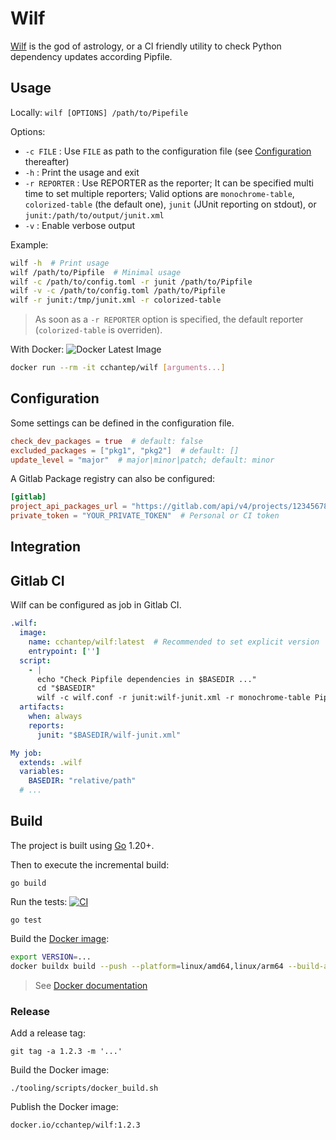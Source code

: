 # Wilf

[Wilf](https://discworld.fandom.com/wiki/Gods#Wilf) is the god of astrology, or a CI friendly utility to check Python dependency updates according Pipfile.

## Usage

Locally: `wilf [OPTIONS] /path/to/Pipefile`

Options:

- `-c FILE` : Use `FILE` as path to the configuration file (see [Configuration](#configuration) thereafter)
- `-h` : Print the usage and exit
- `-r REPORTER` : Use REPORTER as the reporter; It can be specified multi time to set multiple reporters; Valid options are `monochrome-table`, `colorized-table` (the default one), `junit` (JUnit reporting on stdout), or `junit:/path/to/output/junit.xml`
- `-v` : Enable verbose output

Example:

```bash
wilf -h  # Print usage
wilf /path/to/Pipfile  # Minimal usage
wilf -c /path/to/config.toml -r junit /path/to/Pipfile
wilf -v -c /path/to/config.toml /path/to/Pipfile
wilf -r junit:/tmp/junit.xml -r colorized-table
```

> As soon as a `-r REPORTER` option is specified, the default reporter (`colorized-table` is overriden).

With Docker: ![Docker Latest Image](https://img.shields.io/docker/v/cchantep/wilf)

```bash
docker run --rm -it cchantep/wilf [arguments...]
```

## Configuration

Some settings can be defined in the configuration file.

```toml
check_dev_packages = true  # default: false
excluded_packages = ["pkg1", "pkg2"]  # default: []
update_level = "major"  # major|minor|patch; default: minor
```

A Gitlab Package registry can also be configured:

```toml
[gitlab]
project_api_packages_url = "https://gitlab.com/api/v4/projects/12345678/packages"
private_token = "YOUR_PRIVATE_TOKEN"  # Personal or CI token
```

## Integration

## Gitlab CI

Wilf can be configured as job in Gitlab CI.

```yaml
.wilf:
  image:
    name: cchantep/wilf:latest  # Recommended to set explicit version
    entrypoint: ['']
  script:
    - |
      echo "Check Pipfile dependencies in $BASEDIR ..."
      cd "$BASEDIR"
      wilf -c wilf.conf -r junit:wilf-junit.xml -r monochrome-table Pipfile
  artifacts:
    when: always
    reports:
      junit: "$BASEDIR/wilf-junit.xml"

My job:
  extends: .wilf
  variables:
    BASEDIR: "relative/path"
  # ...
```

## Build

The project is built using [Go](https://golang.org/) 1.20+.

Then to execute the incremental build:

    go build

Run the tests: [![CI](https://github.com/cchantep/wilf/actions/workflows/ci.yml/badge.svg)](https://github.com/cchantep/wilf/actions/workflows/ci.yml)

    go test

Build the [Docker image](https://hub.docker.com/r/cchantep/wilf):

```bash
export VERSION=...
docker buildx build --push --platform=linux/amd64,linux/arm64 --build-arg "version=$VERSION" -t "cchantep/wilf:$VERSION" .
```

> See [Docker documentation](https://www.docker.com/blog/faster-multi-platform-builds-dockerfile-cross-compilation-guide/)

### Release

Add a release tag:

    git tag -a 1.2.3 -m '...'

Build the Docker image:

    ./tooling/scripts/docker_build.sh

Publish the Docker image:

    docker.io/cchantep/wilf:1.2.3
